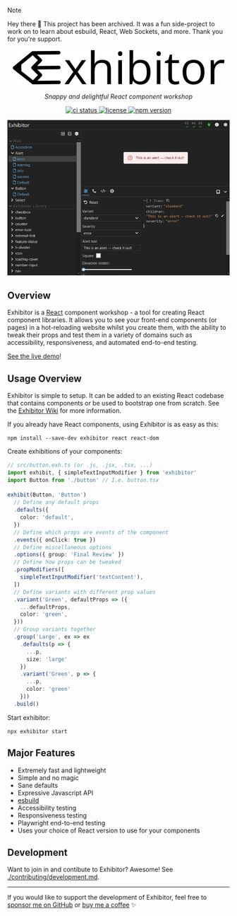 >[!NOTE]
> Hey there 👋 This project has been archived. It was a fun side-project to work on to learn about esbuild, React, Web Sockets, and more. Thank you for you're support.

<p align="center">
  <picture>
    <source media="(prefers-color-scheme: dark)" srcset="./img/wordmark-dark.png">
    <source media="(prefers-color-scheme: light)" srcset="./img/wordmark-light.png">
    <img alt="Exhibitor" src="./img/wordmark-light.png">
  </picture>
</p>

<p align="center">
  <em>Snappy and delightful React component workshop</em>
</p>

<p align="center">
  <a href="https://github.com/samhuk/exhibitor/actions/workflows/build.yaml/badge.svg" target="_blank">
    <img src="https://github.com/samhuk/exhibitor/actions/workflows/build.yaml/badge.svg" alt="ci status" />
  </a>
  <a href="https://img.shields.io/badge/License-MIT-green.svg" target="_blank">
    <img src="https://img.shields.io/badge/License-MIT-green.svg" alt="license" />
  </a>
  <a href="https://badge.fury.io/js/exhibitor.svg" target="_blank">
    <img src="https://badge.fury.io/js/exhibitor.svg" alt="npm version" />
  </a>
</p>

<div align="center">
  <img src="./img/preview-small.png" />
</div>

## Overview

Exhibitor is a [React](https://react.dev/) component workshop - a tool for creating React component libraries. It allows you to see your front-end components (or pages) in a hot-reloading website whilst you create them, with the ability to tweak their props and test them in a variety of domains such as accessibility, responsiveness, and automated end-to-end testing.

[See the live demo](https://demo.exhibitor.dev)!

## Usage Overview

Exhibitor is simple to setup. It can be added to an existing React codebase that contains components or be used to bootstrap one from scratch. See the [Exhibitor Wiki](https://github.com/samhuk/exhibitor/wiki) for more information.

If you already have React components, using Exhibitor is as easy as this:

```
npm install --save-dev exhibitor react react-dom
```

Create exhibitions of your components:

```typescript
// src/button.exh.ts (or .js, .jsx, .tsx, ...)
import exhibit, { simpleTextInputModifier } from 'exhibitor'
import Button from './button' // I.e. button.tsx

exhibit(Button, 'Button')
  // Define any default props
  .defaults({
    color: 'default',
  })
  // Define which props are events of the component
  .events({ onClick: true })
  // Define miscellaneous options
  .options({ group: 'Final Review' })
  // Define how props can be tweaked
  .propModifiers([
    simpleTextInputModifier('textContent'),
  ])
  // Define variants with different prop values
  .variant('Green', defaultProps => ({
    ...defaultProps,
    color: 'green',
  }))
  // Group variants together
  .group('Large', ex => ex
    .defaults(p => {
      ...p,
      size: 'large'
    })
    .variant('Green', p => {
      ...p,
      color: 'green'
    }))
  .build()
```

Start exhibitor:

```
npx exhibitor start
```

## Major Features

* Extremely fast and lightweight
* Simple and no magic
* Sane defaults
* Expressive Javascript API
* [esbuild](https://esbuild.github.io/)
* Accessibility testing
* Responsiveness testing
* Playwright end-to-end testing
* Uses your choice of React version to use for your components

## Development

Want to join in and contibute to Exhibitor? Awesome! See [./contributing/development.md](./contributing/development.md).

---

If you would like to support the development of Exhibitor, feel free to [sponsor me on GitHub](https://github.com/sponsors/samhuk) or [buy me a coffee](https://www.buymeacoffee.com/samhuk) ✨
